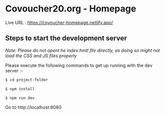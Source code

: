 # Covoucher20.org - Homepage

Live URL : https://covoucher-homepage.netlify.app/

## Steps to start the development server

_Note: Please do not opent he index.hmtl file directly, as doing so might not load the CSS and JS files properly_

Please execute the following commands to get up running with the dev server :-

```bash
$ cd project-folder

$ npm install

$ npm run dev
```

Go to http://localhost:8080
